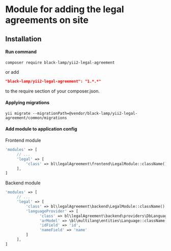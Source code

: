 Module for adding the legal agreements on site
==============================================
Installation
------------
#### Run command
```
composer require black-lamp/yii2-legal-agreement
```
or add
```json
"black-lamp/yii2-legal-agreement": "1.*.*"
```
to the require section of your composer.json.
#### Applying migrations
```
yii migrate --migrationPath=@vendor/black-lamp/yii2-legal-agreement/common/migrations
```
#### Add module to application config
Frontend module
```php
'modules' => [
     // ...
     'legal' => [
         'class' => bl\legalAgreement\frontend\LegalModule::className(),
     ],
]
```
Backend module
```php
'modules' => [
     // ...
     'legal' => [
         'class' => bl\legalAgreement\backend\LegalModule::className(),
         'languageProvider' => [
               'class' => bl\legalAgreement\backend\providers\DbLanguageProvider::className(),
               'arModel' => \bl\multilang\entities\Language::className(),
               'idField' => 'id',
               'nameField' => 'name'
         ]
     ],
]
```